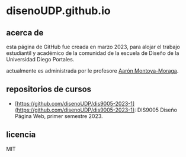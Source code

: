 # disenoUDP.github.io

## acerca de

esta página de GitHub fue creada en marzo 2023, para alojar el trabajo estudiantil y académico de la comunidad de la escuela de Diseño de la Universidad Diego Portales.

actualmente es administrada por le profesore [Aarón Montoya-Moraga](https://github.com/montoyamoraga/).

## repositorios de cursos

- [https://github.com/disenoUDP/dis9005-2023-1](https://github.com/disenoUDP/dis9005-2023-1): DIS9005 Diseño Página Web, primer semestre 2023.

## licencia

MIT
